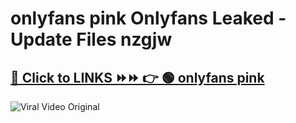 
 # onlyfans pink Onlyfans Leaked - Update Files nzgjw

## <h2><a href="https://clipsfans.com/onlyfans_pink&ref=git">🔗 Click to LINKS ⏩⏩ 👉 🟢 onlyfans pink </a></h2>

<a href="https://clipsfans.com/onlyfans_pink&ref=git" rel="nofollow" data-target="animated-image.originalLink"><img src="https://i.ibb.co.com/xMMVF88/686577567.gif" alt="Viral Video Original" style="max-width: 100%; display: inline-block;" data-target="animated-image.originalImage"></a>

